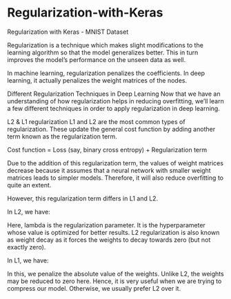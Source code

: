 # Regularization-with-Keras
Regularization with Keras - MNIST Dataset

Regularization is a technique which makes slight modifications to the learning algorithm so that the model generalizes better. 
This in turn improves the model’s performance on the unseen data as well.

In machine learning, regularization penalizes the coefficients. In deep learning, it actually penalizes the weight matrices of the nodes.

Different Regularization Techniques in Deep Learning
Now that we have an understanding of how regularization helps in reducing overfitting, we’ll learn a few different techniques in order to apply regularization in deep learning.

L2 & L1 regularization
L1 and L2 are the most common types of regularization. These update the general cost function by adding another term known as the regularization term.

Cost function = Loss (say, binary cross entropy) + Regularization term

Due to the addition of this regularization term, the values of weight matrices decrease because it assumes that a neural network with smaller weight matrices leads to simpler models. Therefore, it will also reduce overfitting to quite an extent.

However, this regularization term differs in L1 and L2.

In L2, we have:



Here, lambda is the regularization parameter. It is the hyperparameter whose value is optimized for better results. L2 regularization is also known as weight decay as it forces the weights to decay towards zero (but not exactly zero).

In L1, we have:



In this, we penalize the absolute value of the weights. Unlike L2, the weights may be reduced to zero here. Hence, it is very useful when we are trying to compress our model. Otherwise, we usually prefer L2 over it.

